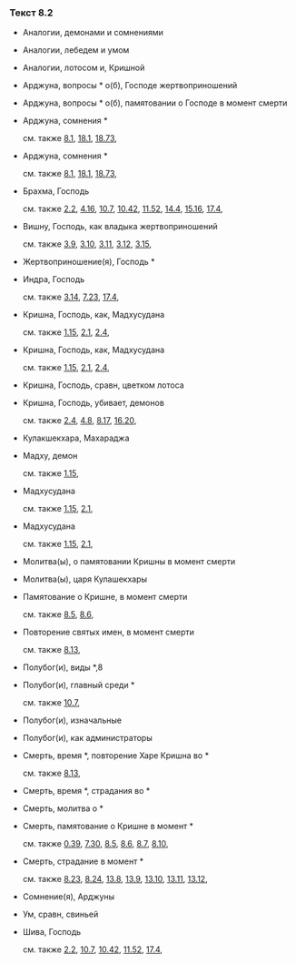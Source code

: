 ### Текст 8.2
	
- Аналогии, демонами и сомнениями

	
- Аналогии, лебедем и умом

	
- Аналогии, лотосом и, Кришной

	
- Арджуна, вопросы * о(б), Господе жертвоприношений

	
- Арджуна, вопросы * о(б), памятовании о Господе в момент смерти

	
- Арджуна, сомнения *

	см. также  [8.1](../08/0801.md),  [18.1](../18/1801.md),  [18.73](../18/1873.md), 
	
- Арджуна, сомнения *

	см. также  [8.1](../08/0801.md),  [18.1](../18/1801.md),  [18.73](../18/1873.md), 
	
- Брахма, Господь

	см. также  [2.2](../02/0202.md),  [4.16](../04/0416.md),  [10.7](../10/1007.md),  [10.42](../10/1042.md),  [11.52](../11/1152.md),  [14.4](../14/1404.md),  [15.16](../15/1516.md),  [17.4](../17/1704.md), 
	
- Вишну, Господь, как владыка жертвоприношений

	см. также  [3.9](../03/0309.md),  [3.10](../03/0310.md),  [3.11](../03/0311.md),  [3.12](../03/0312.md),  [3.15](../03/0315.md), 
	
- Жертвоприношение(я), Господь *

	
- Индра, Господь

	см. также  [3.14](../03/0314.md),  [7.23](../07/0723.md),  [17.4](../17/1704.md), 
	
- Кришна, Господь, как, Мадхусудана

	см. также  [1.15](../01/0115.md),  [2.1](../02/0201.md),  [2.4](../02/0204.md), 
	
- Кришна, Господь, как, Мадхусудана

	см. также  [1.15](../01/0115.md),  [2.1](../02/0201.md),  [2.4](../02/0204.md), 
	
- Кришна, Господь, сравн, цветком лотоса

	
- Кришна, Господь, убивает, демонов

	см. также  [2.4](../02/0204.md),  [4.8](../04/0408.md),  [8.17](../08/0817.md),  [16.20](../16/1620.md), 
	
- Кулакшекхара, Махараджа

	
- Мадху, демон

	см. также  [1.15](../01/0115.md), 
	
- Мадхусудана

	см. также  [1.15](../01/0115.md),  [2.1](../02/0201.md), 
	
- Мадхусудана

	см. также  [1.15](../01/0115.md),  [2.1](../02/0201.md), 
	
- Молитва(ы), о памятовании Кришны в момент смерти

	
- Молитва(ы), царя Кулашекхары

	
- Памятование о Кришне, в момент смерти

	см. также  [8.5](../08/0805.md),  [8.6](../08/0806.md), 
	
- Повторение святых имен, в момент смерти

	см. также  [8.13](../08/0813.md), 
	
- Полубог(и), виды *,8

	
- Полубог(и), главный среди *

	см. также  [10.7](../10/1007.md), 
	
- Полубог(и), изначальные

	
- Полубог(и), как администраторы

	
- Смерть, время *, повторение Харе Кришна во *

	см. также  [8.13](../08/0813.md), 
	
- Смерть, время *, страдания во *

	
- Смерть, молитва о *

	
- Смерть, памятование о Кришне в момент *

	см. также  [0.39](../00/0039.md),  [7.30](../07/0730.md),  [8.5](../08/0805.md),  [8.6](../08/0806.md),  [8.7](../08/0807.md),  [8.10](../08/0810.md), 
	
- Смерть, страдание в момент *

	см. также  [8.23](../08/0823.md),  [8.24](../08/0824.md),  [13.8](../13/1308.md),  [13.9](../13/1309.md),  [13.10](../13/1310.md),  [13.11](../13/1311.md),  [13.12](../13/1312.md), 
	
- Сомнение(я), Арджуны

	
- Ум, сравн, свиньей

	
- Шива, Господь

	см. также  [2.2](../02/0202.md),  [10.7](../10/1007.md),  [10.42](../10/1042.md),  [11.52](../11/1152.md),  [17.4](../17/1704.md), 
